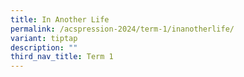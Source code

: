 ```yaml
---
title: In Another Life
permalink: /acspression-2024/term-1/inanotherlife/
variant: tiptap
description: ""
third_nav_title: Term 1
---
```

